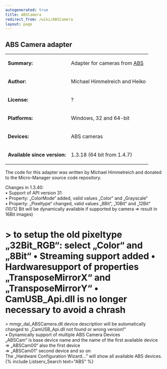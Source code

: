 ```yaml
---
autogenerated: true
title: ABSCamera
redirect_from: /wiki/ABSCamera
layout: page
---
```


## ABS Camera adapter

<table>
<tr>
<td markdown="1">

**Summary:**

</td>
<td markdown="1">

Adapter for cameras from
[ABS](http://www.kameras.abs-jena.de/produkte_de.html)

</td>
</tr>
<tr>
<td markdown="1">

**Author:**

</td>
<td markdown="1">

Michael Himmelreich and Heiko

</td>
</tr>
<tr>
<td markdown="1">

**License:**

</td>
<td markdown="1">

?

</td>
</tr>
<tr>
<td markdown="1">

**Platforms:**

</td>
<td markdown="1">

Windows, 32 and 64-bit

</td>
</tr>
<tr>
<td markdown="1">

**Devices:**

</td>
<td markdown="1">

ABS cameras

</td>
</tr>
<tr>
<td markdown="1">

**Available since version:**

</td>
<td markdown="1">

1.3.18 (64 bit from 1.4.7)

</td>
</table>

The code for this adapter was written by Michael Himmelreich and donated
to the Micro-Manager source code repository.

Changes in 1.3.40:  
• Support of API version 31  
• Property: „ColorMode“ added, valid values „Color“ and „Grayscale“  
• Property: „Pixeltype“ changed, valid values „8Bit“, „10Bit“ and
„12Bit“ (10/12 Bit will be dynamically available if supported by camera
=&gt; result in 16Bit images)

# &gt; to setup the old pixeltype „32Bit\_RGB“: select „Color“ and „8Bit“ • Streaming support added • Hardwaresupport of properties „TransposeMirrorX“ and „TransposeMirrorY“ • CamUSB\_Api.dll is no longer necessary to avoid a chrash 

&gt; mmgr\_dal\_ABSCamera.dll device description will be automatically
changed to „CamUSB\_Api.dll not found or wrong version!“  
• Dynamically support of multiple ABS Camera Devices  
„ABSCam“ is base device name and the name of the first available
device  
=&gt; „ABSCam00“ also the first device  
=&gt; „ABSCam01“ second device and so on  
The „Hardware Configuration Wizard...“ will show all available ABS
devices.  
{% include Listserv_Search text="ABS" %}

